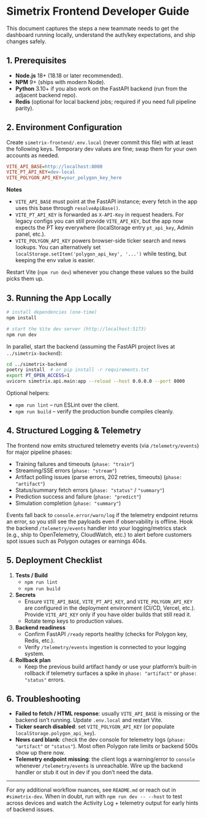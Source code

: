 # Simetrix Frontend Developer Guide

This document captures the steps a new teammate needs to get the dashboard running locally, understand the auth/key expectations, and ship changes safely.

## 1. Prerequisites

- **Node.js** 18+ (18.18 or later recommended).
- **NPM** 9+ (ships with modern Node).
- **Python** 3.10+ if you also work on the FastAPI backend (run from the adjacent backend repo).
- **Redis** (optional for local backend jobs; required if you need full pipeline parity).

## 2. Environment Configuration

Create `simetrix-frontend/.env.local` (never commit this file) with at least the following keys. Temporary dev values are fine; swap them for your own accounts as needed.

```ini
VITE_API_BASE=http://localhost:8000
VITE_PT_API_KEY=dev-local
VITE_POLYGON_API_KEY=your_polygon_key_here
```

**Notes**
- `VITE_API_BASE` must point at the FastAPI instance; every fetch in the app uses this base through `resolveApiBase()`.
- `VITE_PT_API_KEY` is forwarded as `X-API-Key` in request headers. For legacy configs you can still provide `VITE_API_KEY`, but the app now expects the PT key everywhere (localStorage entry `pt_api_key`, Admin panel, etc.).
- `VITE_POLYGON_API_KEY` powers browser-side ticker search and news lookups. You can alternatively set `localStorage.setItem('polygon_api_key', '...')` while testing, but keeping the env value is easier.

Restart Vite (`npm run dev`) whenever you change these values so the build picks them up.

## 3. Running the App Locally

```bash
# install dependencies (one-time)
npm install

# start the Vite dev server (http://localhost:5173)
npm run dev
```

In parallel, start the backend (assuming the FastAPI project lives at `../simetrix-backend`):

```bash
cd ../simetrix-backend
poetry install  # or pip install -r requirements.txt
export PT_OPEN_ACCESS=1
uvicorn simetrix.api.main:app --reload --host 0.0.0.0 --port 8000
```

Optional helpers:
- `npm run lint` – run ESLint over the client.
- `npm run build` – verify the production bundle compiles cleanly.

## 4. Structured Logging & Telemetry

The frontend now emits structured telemetry events (via `/telemetry/events`) for major pipeline phases:

- Training failures and timeouts (`phase: "train"`)
- Streaming/SSE errors (`phase: "stream"`)
- Artifact polling issues (parse errors, 202 retries, timeouts) (`phase: "artifact"`)
- Status/summary fetch errors (`phase: "status"` / `"summary"`)
- Prediction success and failure (`phase: "predict"`)
- Simulation completion (`phase: "summary"`)

Events fall back to `console.error/warn/log` if the telemetry endpoint returns an error, so you still see the payloads even if observability is offline. Hook the backend `/telemetry/events` handler into your logging/metrics stack (e.g., ship to OpenTelemetry, CloudWatch, etc.) to alert before customers spot issues such as Polygon outages or earnings 404s.

## 5. Deployment Checklist

1. **Tests / Build**
   - `npm run lint`
   - `npm run build`
2. **Secrets**
   - Ensure `VITE_API_BASE`, `VITE_PT_API_KEY`, and `VITE_POLYGON_API_KEY` are configured in the deployment environment (CI/CD, Vercel, etc.). Provide `VITE_API_KEY` only if you have older builds that still read it.
   - Rotate temp keys to production values.
3. **Backend readiness**
   - Confirm FastAPI `/ready` reports healthy (checks for Polygon key, Redis, etc.).
   - Verify `/telemetry/events` ingestion is connected to your logging system.
4. **Rollback plan**
   - Keep the previous build artifact handy or use your platform’s built-in rollback if telemetry surfaces a spike in `phase: "artifact"` or `phase: "status"` errors.

## 6. Troubleshooting

- **Failed to fetch / HTML response**: usually `VITE_API_BASE` is missing or the backend isn’t running. Update `.env.local` and restart Vite.
- **Ticker search disabled**: set `VITE_POLYGON_API_KEY` (or populate `localStorage.polygon_api_key`).
- **News card blank**: check the dev console for telemetry logs (`phase: "artifact"` or `"status"`). Most often Polygon rate limits or backend 500s show up there now.
- **Telemetry endpoint missing**: the client logs a warning/error to `console` whenever `/telemetry/events` is unreachable. Wire up the backend handler or stub it out in dev if you don’t need the data.

---

For any additional workflow nuances, see `README.md` or reach out in `#simetrix-dev`. When in doubt, run with `npm run dev -- --host` to test across devices and watch the Activity Log + telemetry output for early hints of backend issues.
